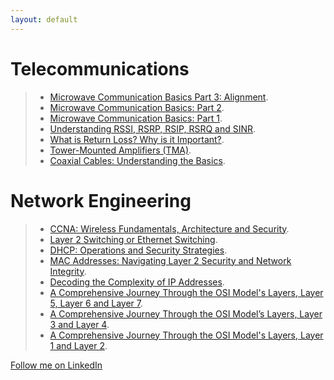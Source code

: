 ```yaml
---
layout: default
---
```


# Telecommunications

> *   [Microwave Communication Basics Part 3: Alignment](https://www.linkedin.com/pulse/microwave-communication-basics-part-3-alignment-david-ramirez-pmiwe/?trackingId=qt5g4kZ1RIe%2BceESpZWDBQ%3D%3D).
> *   [Microwave Communication Basics: Part 2](https://www.linkedin.com/pulse/microwave-communication-basics-part-2-david-ramirez-coatc/).
> *   [Microwave Communication Basics: Part 1](https://www.linkedin.com/pulse/microwave-communication-basics-part-1-david-ramirez-6t3de/).
> *   [Understanding RSSI, RSRP, RSIP, RSRQ and SINR](https://www.linkedin.com/pulse/understanding-rssi-rsrp-rsip-rsrq-sinr-navigating-ramirez--bplof/).
> *   [What is Return Loss? Why is it Important?](https://www.linkedin.com/pulse/what-return-loss-why-important-david-ram%C3%ADrez/).
> *   [Tower-Mounted Amplifiers (TMA)](https://www.linkedin.com/pulse/tower-mounted-amplifiers-tma-david-ramirez/).
> *   [Coaxial Cables: Understanding the Basics](https://www.linkedin.com/pulse/coaxial-cables-understanding-basics-david-ramirez-/).

# Network Engineering

> *   [CCNA: Wireless Fundamentals, Architecture and Security](https://www.linkedin.com/pulse/ccna-wireless-fundamentals-architecture-security-ramirez--evire/).
> *   [Layer 2 Switching or Ethernet Switching](https://www.linkedin.com/pulse/layer-2-switching-ethernet-david-ramirez--bay8f/).
> *   [DHCP: Operations and Security Strategies](https://www.linkedin.com/pulse/dhcp-operations-security-strategies-david-ramirez--jkdef/).
> *   [MAC Addresses: Navigating Layer 2 Security and Network Integrity](https://www.linkedin.com/pulse/mac-addresses-navigating-layer-2-security-network-ramirez--6i5tf/).
> *   [Decoding the Complexity of IP Addresses](https://www.linkedin.com/pulse/decoding-complexity-ip-addresses-david-ramirez--eozmf/).
> *   [A Comprehensive Journey Through the OSI Model's Layers, Layer 5, Layer 6 and Layer 7](https://www.linkedin.com/pulse/comprehensive-journey-through-osi-models-layers-layer-ramirez--wekue/).
> *   [A Comprehensive Journey Through the OSI Model’s Layers, Layer 3 and Layer 4]( https://www.linkedin.com/pulse/comprehensive-journey-through-osi-models-layers-layer-ramirez--ws7if/).
> *   [A Comprehensive Journey Through the OSI Model's Layers, Layer 1 and Layer 2](https://www.linkedin.com/pulse/comprehensive-journey-through-osi-models-layers-layer-ramirez--anrgf/).

>

[Follow me on LinkedIn](https://www.linkedin.com/in/telecom-engineer-5g-network/)

